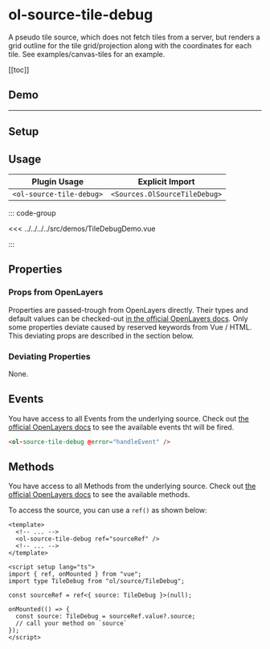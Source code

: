 # ol-source-tile-debug

A pseudo tile source, which does not fetch tiles from a server, but renders a grid outline for the tile grid/projection along with the coordinates for each tile.
See examples/canvas-tiles for an example.

[[toc]]

## Demo

<script setup>
import TileDebugDemo from "@demos/TileDebugDemo.vue"
import ProjectionRegisterDemo from "@demos/ProjectionRegisterDemo.vue"
</script>

<ClientOnly>
<ProjectionRegisterDemo />
<hr />
<TileDebugDemo />
</ClientOnly>

## Setup

<!--@include: ../../sources.plugin.md-->

## Usage

| Plugin Usage             |        Explicit Import        |
|--------------------------|:-----------------------------:|
| `<ol-source-tile-debug>` | `<Sources.OlSourceTileDebug>` |

::: code-group

<<< ../../../../src/demos/TileDebugDemo.vue

:::

## Properties

### Props from OpenLayers

Properties are passed-trough from OpenLayers directly.
Their types and default values can be checked-out [in the official OpenLayers docs](https://openlayers.org/en/latest/apidoc/module-ol_source_TileDebug-TileDebug.html).
Only some properties deviate caused by reserved keywords from Vue / HTML.
This deviating props are described in the section below.

### Deviating Properties

None.

## Events

You have access to all Events from the underlying source.
Check out [the official OpenLayers docs](https://openlayers.org/en/latest/apidoc/module-ol_source_TileDebug-TileDebug.html) to see the available events tht will be fired.

```html
<ol-source-tile-debug @error="handleEvent" />
```

## Methods

You have access to all Methods from the underlying source.
Check out [the official OpenLayers docs](https://openlayers.org/en/latest/apidoc/module-ol_source_TileDebug-TileDebug.html) to see the available methods.

To access the source, you can use a `ref()` as shown below:

```vue
<template>
  <!-- ... -->
  <ol-source-tile-debug ref="sourceRef" />
  <!-- ... -->
</template>

<script setup lang="ts">
import { ref, onMounted } from "vue";
import type TileDebug from "ol/source/TileDebug";

const sourceRef = ref<{ source: TileDebug }>(null);

onMounted(() => {
  const source: TileDebug = sourceRef.value?.source;
  // call your method on `source`
});
</script>
```
